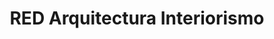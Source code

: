 ---
title: "RED Arquitectura Interiorismo"
url: /valladolid/red-arquitectura-interiorismo/
shop: decoración interior
---
